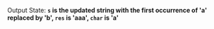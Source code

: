 Output State: **`s` is the updated string with the first occurrence of 'a' replaced by 'b', `res` is 'aaa', `char` is 'a'**
